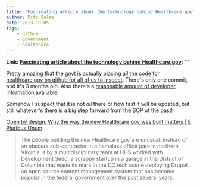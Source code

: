 ```yaml
---
title: "Fascinating article about the technology behind Healthcare.gov"
author: Pito Salas
date: 2013-10-05
tags:
    - githum
    - government
    - healthcare
---
```


**Link: [Fascinating article about the technology behind Healthcare.gov](None):** ""

Pretty amazing that the govt is actually placing [all the code for
healthcare.gov on github for all of us to
inspect](<https://github.com/CMSgov/healthcare.gov>). There's only one commit,
and it's 3 months old. Also there's a [reasonable amount of developer
information available. ](<https://www.healthcare.gov/developers/>)

[](<https://www.healthcare.gov/developers/>)Somehow I suspect that it is not
*all* there or how fast it will be updated, but still whatever's there is a
big step forward from the SOP of the past!

[Open by design: Why the way the new Healthcare.gov was built matters | E Pluribus Unum](<http://e-pluribusunum.com/2013/06/22/why-the-way-the-healthcare-gov-exchange-was-built-matters/>):

> The people building the new Healthcare.gov are unusual: instead of an
> obscure sub-contractor in a nameless office park in northern Virginia, a by
> a multidisciplinary team at HHS worked with Development Seed, a scrappy
> startup in a garage in the District of Columbia that made its mark in the DC
> tech scene deploying Drupal, an open source content management system that
> has become popular in the federal government over the past several years.




